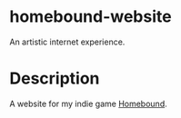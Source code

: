 # homebound-website
An artistic internet experience.

# Description
A website for my indie game [Homebound](https://github.com/awd123/homebound/).
